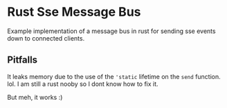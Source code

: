 # Rust Sse Message Bus

Example implementation of a message bus in rust for sending sse events down to connected clients.

## Pitfalls

It leaks memory due to the use of the `'static` lifetime on the `send` function. lol. I am still a rust nooby so I dont know how to fix it.

But meh, it works :)


